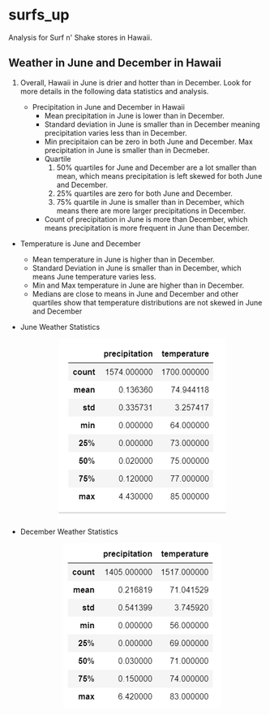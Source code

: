 # surfs_up

Analysis for Surf n' Shake stores in Hawaii.

## Weather in June and December in Hawaii

1. Overall, Hawaii in June is drier and hotter than in December. Look for more details in the following data statistics and analysis.

   - Precipitation in June and December in Hawaii
     - Mean precipitation in June is lower than in December. 
     - Standard deviation in June is smaller than in December meaning precipitation varies less than in December.
     - Min precipitaion can be zero in both June and December. Max precipitation in June is smaller than in Decmeber.
     - Quartile
       1. 50% quartiles for June and December are a lot smaller than mean, which means precipitation is left skewed for both June and December.
       2. 25% quartiles are zero for both June and December.
       3. 75% quartile in June is smaller than in December, which means there are more larger precipitations in December.
     - Count of precipitation in June is more than December, which means precipitation is more frequent in June than December.
  
  - Temperature is June and December
    - Mean temperature in June is higher than in December.
    - Standard Deviation in June is smaller than in December, which means June temperature varies less.
    - Min and Max temperature in June are higher than in December.
    - Medians are close to means in June and December and other quartiles show that temperature distributions are not skewed in June and December
 
  - June Weather Statistics

     <p align="center">
     <img src="https://github.com/karenmxm/surfs_up/blob/master/June.png">
     </p>

  - December Weather Statistics

     <p align="center">
     <img src="https://github.com/karenmxm/surfs_up/blob/master/December.png">
     </p>

